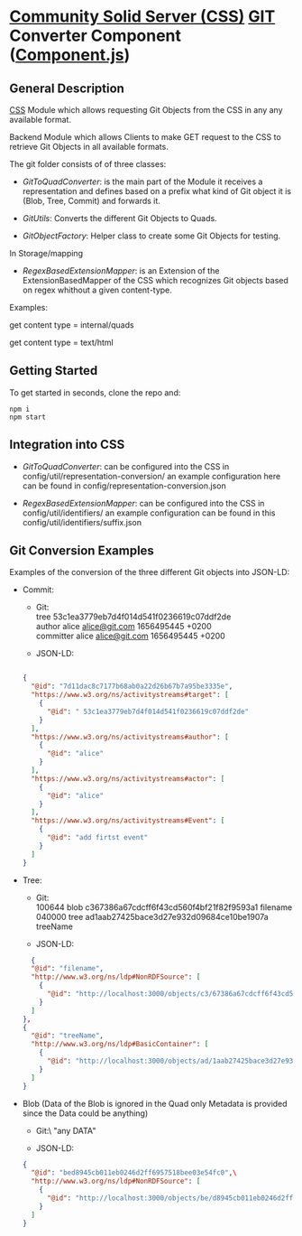 # [Community Solid Server (CSS)](https://github.com/CommunitySolidServer/CommunitySolidServer) [GIT](https://git-scm.com/) Converter Component ([Component.js](https://componentjs.com/))

## General Description

[CSS](https://github.com/CommunitySolidServer/CommunitySolidServer) Module which allows requesting Git Objects from the CSS in any any available format.

Backend Module which allows Clients to make GET request to the CSS to retrieve Git Objects in all available formats.

The git folder consists of of three classes:

* *GitToQuadConverter*: is the main part of the Module it receives a representation and defines based on a prefix what kind of Git object it is (Blob, Tree, Commit) and forwards it.

* *GitUtils*: Converts the different Git Objects to Quads.

* *GitObjectFactory*: Helper class to create some Git Objects for testing.

In Storage/mapping

* *RegexBasedExtensionMapper*: is an Extension of the ExtensionBasedMapper of the CSS which recognizes Git objects based on regex whithout a given content-type.





Examples:

get content type = internal/quads

get content type = text/html

## Getting Started

To get started in seconds, clone the repo and:
```
npm i
npm start
```

## Integration into CSS

* *GitToQuadConverter*: can be configured into the CSS in config/util/representation-conversion/ an example configuration here can be found in config/representation-conversion.json

* *RegexBasedExtensionMapper*: can be configured into the CSS in config/util/identifiers/ an example configuration can be found in this config/util/identifiers/suffix.json


## Git Conversion Examples

Examples of the conversion of the three different Git objects into JSON-LD:

- Commit:
    - Git:\
        tree 53c1ea3779eb7d4f014d541f0236619c07ddf2de\
        author alice <alice@git.com> 1656495445 +0200\
        committer alice <alice@git.com> 1656495445 +0200


    - JSON-LD:

  ```json

  {
    "@id": "7d11dac8c7177b68ab0a22d26b67b7a95be3335e",
    "https://www.w3.org/ns/activitystreams#target": [
      {
        "@id": " 53c1ea3779eb7d4f014d541f0236619c07ddf2de"
      }
    ],
    "https://www.w3.org/ns/activitystreams#author": [
      {
        "@id": "alice"
      }
    ],
    "https://www.w3.org/ns/activitystreams#actor": [
      {
        "@id": "alice"
      }
    ],
    "https://www.w3.org/ns/activitystreams#Event": [
      {
        "@id": "add firtst event"
      }
    ]
  }
  ```



- Tree:
    - Git:\
        100644 blob c367386a67cdcff6f43cd560f4bf21f82f9593a1    filename\
        040000 tree ad1aab27425bace3d27e932d09684ce10be1907a    treeName

    - JSON-LD:
  ```json
    {
    "@id": "filename",
    "http://www.w3.org/ns/ldp#NonRDFSource": [
      {
        "@id": "http://localhost:3000/objects/c3/67386a67cdcff6f43cd560f4bf21f82f9593a1"
      }
    ]
  },
  {
    "@id": "treeName",
    "http://www.w3.org/ns/ldp#BasicContainer": [
      {
        "@id": "http://localhost:3000/objects/ad/1aab27425bace3d27e932d09684ce10be1907a"
      }
    ]
  }
  ```




- Blob (Data of the Blob is ignored in the Quad only Metadata is provided since the Data could be anything)
    
    - Git:\ 
        "any DATA"

    - JSON-LD:
  ```json
  {
    "@id": "bed8945cb011eb0246d2ff6957518bee03e54fc0",\
    "http://www.w3.org/ns/ldp#NonRDFSource": [
      {
        "@id": "http://localhost:3000/objects/be/d8945cb011eb0246d2ff6957518bee03e54fc0"
      }
    ]
  }
  ```

    





